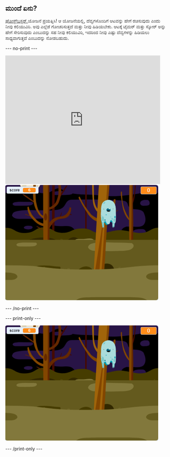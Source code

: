 ## ಮುಂದೆ ಏನು?

[ ಘೋಸ್ಟ್‌ಬಸ್ಟರ್‌ ](https://projects.raspberrypi.org/en/projects/ghostbusters?utm_source=pathway&utm_medium=whatnext&utm_campaign=projects) ಯೋಜನೆ ಪ್ರಯತ್ನಿಸಿ! ಆ ಯೋಜನೆಯಲ್ಲಿ, ದೆವ್ವಗಳೊಂದಿಗೆ ಆಟವನ್ನು ಹೇಗೆ ರಚಿಸುವುದು ಎಂದು ನೀವು ಕಲಿಯುವಿರಿ. ಅವು ಎಲ್ಲೆಡೆ ಗೋಚರಿಸುತ್ತದೆ ಮತ್ತು ನೀವು ಹಿಡಿಯಬೇಕು. ಆಟಕ್ಕೆ ಟೈಮರ್ ಮತ್ತು ಸ್ಕೋರ್ ಅನ್ನು ಹೇಗೆ ಸೇರಿಸುವುದು ಎಂಬುದನ್ನು ಸಹ ನೀವು ಕಲಿಯುವಿರಿ, ಇದರಿಂದ ನೀವು ಎಷ್ಟು ದೆವ್ವಗಳನ್ನು ಹಿಡಿಯಲು ಸಾಧ್ಯವಾಗುತ್ತದೆ ಎಂಬುದನ್ನು ನೋಡಬಹುದು.

\--- no-print \---

<div class="scratch-preview">
  <iframe allowtransparency="true" width="485" height="402" src="https://scratch.mit.edu/projects/embed/276874679/?autostart=false" frameborder="0" scrolling="no"></iframe>
  <img src="images/ghostbusters-static.png">
</div>

\--- /no-print \---

\--- print-only \---

![ಪ್ರದರ್ಶನ](images/ghostbusters-static.png)

\--- /print-only \---